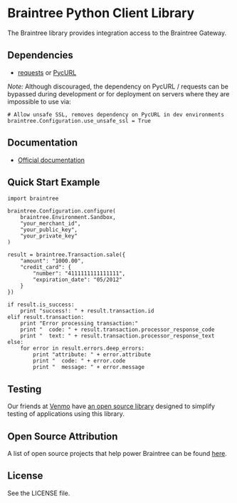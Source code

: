 # Braintree Python Client Library

The Braintree library provides integration access to the Braintree Gateway.

## Dependencies

* [requests](http://docs.python-requests.org/en/latest/) or [PycURL](http://pycurl.sourceforge.net/)

_Note:_ Although discouraged, the dependency on PycURL / requests can be bypassed during development or for deployment on servers where they are impossible to use via:

    # Allow unsafe SSL, removes dependency on PycURL in dev environments
    braintree.Configuration.use_unsafe_ssl = True

## Documentation

 * [Official documentation](https://www.braintreepayments.com/docs/python)

## Quick Start Example

    import braintree

    braintree.Configuration.configure(
        braintree.Environment.Sandbox,
        "your_merchant_id",
        "your_public_key",
        "your_private_key"
    )

    result = braintree.Transaction.sale({
        "amount": "1000.00",
        "credit_card": {
            "number": "4111111111111111",
            "expiration_date": "05/2012"
        }
    })

    if result.is_success:
        print "success!: " + result.transaction.id
    elif result.transaction:
        print "Error processing transaction:"
        print "  code: " + result.transaction.processor_response_code
        print "  text: " + result.transaction.processor_response_text
    else:
        for error in result.errors.deep_errors:
            print "attribute: " + error.attribute
            print "  code: " + error.code
            print "  message: " + error.message

## Testing

Our friends at [Venmo](https://venmo.com) have [an open source library](https://github.com/venmo/btnamespace) designed to simplify testing of applications using this library.

## Open Source Attribution

A list of open source projects that help power Braintree can be found [here](https://www.braintreepayments.com/developers/open-source).

## License

See the LICENSE file.
